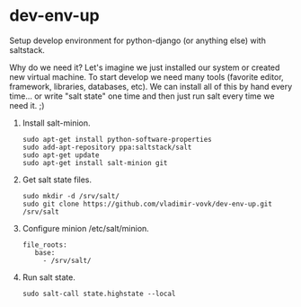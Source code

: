 dev-env-up
==========

Setup develop environment for python-django (or anything else) with saltstack.

Why do we need it? Let's imagine we just installed our system or created new virtual machine. 
To start develop we need many tools (favorite editor, framework, libraries, databases, etc).
We can install all of this by hand every time... or write "salt state" one time and then 
just run salt every time we need it. ;)

1. Install salt-minion.
   ```
   sudo apt-get install python-software-properties
   sudo add-apt-repository ppa:saltstack/salt
   sudo apt-get update
   sudo apt-get install salt-minion git
   ```

2. Get salt state files.
   ```
   sudo mkdir -d /srv/salt/
   sudo git clone https://github.com/vladimir-vovk/dev-env-up.git /srv/salt
   ```

3. Configure minion /etc/salt/minion.
   ```
   file_roots:
      base:
        - /srv/salt/
   ```
  
4. Run salt state.
   ```
   sudo salt-call state.highstate --local
   ```
